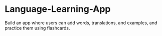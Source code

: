 # Language-Learning-App
Build an app where users can add words, translations, and examples, and practice them using flashcards.
